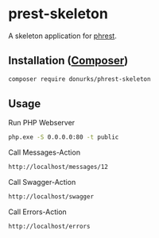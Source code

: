 # prest-skeleton

A skeleton application for [phrest](https://github.com/DonUrks/phrest). 

## Installation ([Composer](https://getcomposer.org/))

```sh
composer require donurks/phrest-skeleton
```

## Usage

Run PHP Webserver

```sh
php.exe -S 0.0.0.0:80 -t public
```

Call Messages-Action

```sh
http://localhost/messages/12
```

Call Swagger-Action

```sh
http://localhost/swagger
```

Call Errors-Action

```sh
http://localhost/errors
```



